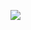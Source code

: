

<a href="https://github.com/udvrealboyvirgintanks/dsadas/issues"><img src="https://github.com/udvrealboyvirgintanks/dsadas/assets/152770075/55f44a03-401b-459a-a353-787b49550e2a" /></a>

